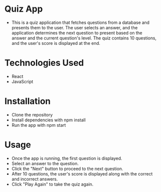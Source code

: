 # Quiz App

- This is a quiz application that fetches questions from a database and presents them to the user. The user selects an answer, and the application determines the next question to present based on the answer and the current question's level. The quiz contains 10 questions, and the user's score is displayed at the end.

# Technologies Used
- React
- JavaScript

# Installation
- Clone the repository
- Install dependencies with npm install
- Run the app with npm start

# Usage
- Once the app is running, the first question is displayed.
- Select an answer to the question.
- Click the "Next" button to proceed to the next question.
- After 10 questions, the user's score is displayed along with the correct and incorrect answers.
- Click "Play Again" to take the quiz again.
